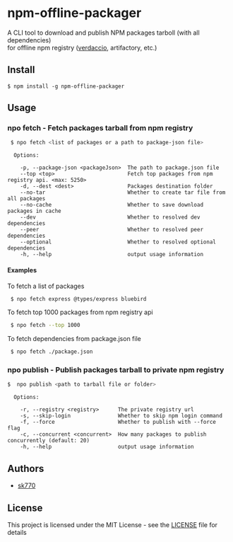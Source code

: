 # npm-offline-packager

A CLI tool to download and publish NPM packages tarboll (with all dependencies) <br>
for offline npm registry ([verdaccio](https://github.com/verdaccio/verdaccio), artifactory, etc.) 

## Install

```
$ npm install -g npm-offline-packager
```

## Usage


### npo fetch - Fetch packages tarball from npm registry

```bash
 $ npo fetch <list of packages or a path to package-json file>
```

```
  Options:

    -p, --package-json <packageJson>  The path to package.json file
    --top <top>                       Fetch top packages from npm registry api. <max: 5250>
    -d, --dest <dest>                 Packages destination folder
    --no-tar                          Whether to create tar file from all packages
    --no-cache                        Whether to save download packages in cache
    --dev                             Whether to resolved dev dependencies
    --peer                            Whether to resolved peer dependencies
    --optional                        Whether to resolved optional dependencies
    -h, --help                        output usage information
```

#### Examples

To fetch a list of packages
```bash
 $ npo fetch express @types/express bluebird
```

To fetch top 1000 packages from npm registry api
```bash
 $ npo fetch --top 1000
```

To fetch dependencies from package.json file
```bash
 $ npo fetch ./package.json
```

### npo publish - Publish packages tarball to private npm registry

```bash
$  npo publish <path to tarball file or folder>
```

```
  Options:

    -r, --registry <registry>      The private registry url
    -s, --skip-login               Whether to skip npm login command
    -f, --force                    Whether to publish with --force flag
    -c, --concurrent <concurrent>  How many packages to publish concurrently (default: 20)
    -h, --help                     output usage information
```

## Authors

* [sk770](https://github.com/sk770)

## License

This project is licensed under the MIT License - see the [LICENSE](LICENSE) file for details
